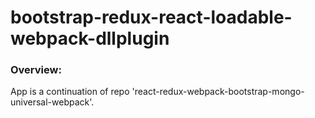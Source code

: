 # bootstrap-redux-react-loadable-webpack-dllplugin

### Overview:
App is a continuation of repo 'react-redux-webpack-bootstrap-mongo-universal-webpack'.
